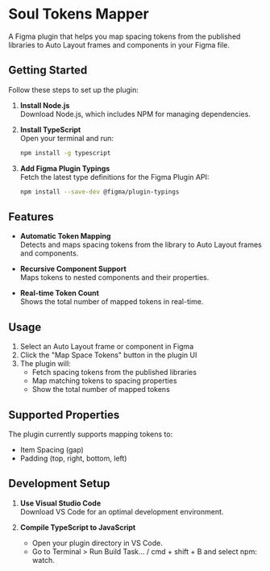 # Soul Tokens Mapper

A Figma plugin that helps you map spacing tokens from the published libraries to Auto Layout frames and components in your Figma file.

## Getting Started

Follow these steps to set up the plugin:

1. **Install Node.js**  
   Download Node.js, which includes NPM for managing dependencies.

2. **Install TypeScript**  
   Open your terminal and run:
   ```bash
   npm install -g typescript
   ```

3. **Add Figma Plugin Typings**  
   Fetch the latest type definitions for the Figma Plugin API:
   ```bash
   npm install --save-dev @figma/plugin-typings
   ```

## Features

- **Automatic Token Mapping**  
  Detects and maps spacing tokens from the library to Auto Layout frames and components.

- **Recursive Component Support**  
  Maps tokens to nested components and their properties.

- **Real-time Token Count**  
  Shows the total number of mapped tokens in real-time.

## Usage

1. Select an Auto Layout frame or component in Figma
2. Click the "Map Space Tokens" button in the plugin UI
3. The plugin will:
   - Fetch spacing tokens from the published libraries
   - Map matching tokens to spacing properties
   - Show the total number of mapped tokens

## Supported Properties

The plugin currently supports mapping tokens to:
- Item Spacing (gap)
- Padding (top, right, bottom, left)

## Development Setup

1. **Use Visual Studio Code**  
   Download VS Code for an optimal development environment.

2. **Compile TypeScript to JavaScript**  
   - Open your plugin directory in VS Code.
   - Go to Terminal > Run Build Task… / cmd + shift + B and select npm: watch.